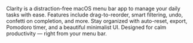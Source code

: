 Clarity is a distraction-free macOS menu bar app to manage your daily tasks with ease.
Features include drag-to-reorder, smart filtering, undo, confetti on completion, and more.
Stay organized with auto-reset, export, Pomodoro timer, and a beautiful minimalist UI.
Designed for calm productivity — right from your menu bar.
